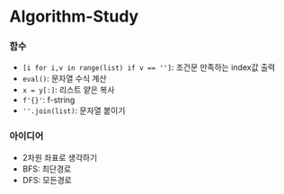 # Algorithm-Study


### 함수
* `[i for i,v in range(list) if v == '']`: 조건문 만족하는 index값 출력 
* `eval()`: 문자열 수식 계산
* `x = y[:]`: 리스트 얕은 복사
* `f'{}'`: f-string 
* `''.join(list)`: 문자열 붙이기

### 아이디어
* 2차원 좌표로 생각하기
* BFS: 최단경로
* DFS: 모든경로
